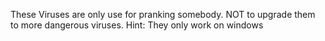 These Viruses are only use for pranking somebody. NOT to upgrade them to more dangerous viruses.
                            Hint: They only work on windows
